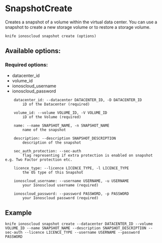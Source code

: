 # SnapshotCreate

Creates a snapshot of a volume within the virtual data center. You can use a snapshot to create a new storage volume or to restore a storage volume.

```text
knife ionoscloud snapshot create (options)
```

## Available options:

### Required options:

* datacenter\_id
* volume\_id
* ionoscloud\_username
* ionoscloud\_password

```text
    datacenter_id: --datacenter DATACENTER_ID, -D DATACENTER_ID
        iD of the Datacenter (required)

    volume_id: --volume VOLUME_ID, -V VOLUME_ID
        iD of the Volume (required)

    name: --name SNAPSHOT_NAME, -n SNAPSHOT_NAME
        name of the snapshot

    description: --description SNAPSHOT_DESCRIPTION
        description of the snapshot

    sec_auth_protection: --sec-auth
        flag representing if extra protection is enabled on snapshot e.g. Two Factor protection etc.

    licence_type: --licence LICENCE_TYPE, -l LICENCE_TYPE
        the OS type of this Snapshot

    ionoscloud_username: --username USERNAME, -u USERNAME
        your Ionoscloud username (required)

    ionoscloud_password: --password PASSWORD, -p PASSWORD
        your Ionoscloud password (required)
```
## Example

```text
knife ionoscloud snapshot create --datacenter DATACENTER_ID --volume VOLUME_ID --name SNAPSHOT_NAME --description SNAPSHOT_DESCRIPTION --sec-auth --licence LICENCE_TYPE --username USERNAME --password PASSWORD
```
